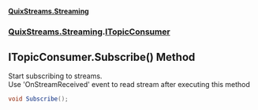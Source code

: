 #### [QuixStreams.Streaming](index.md 'index')
### [QuixStreams.Streaming](QuixStreams.Streaming.md 'QuixStreams.Streaming').[ITopicConsumer](ITopicConsumer.md 'QuixStreams.Streaming.ITopicConsumer')

## ITopicConsumer.Subscribe() Method

Start subscribing to streams.  
Use 'OnStreamReceived' event to read stream after executing this method

```csharp
void Subscribe();
```
